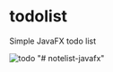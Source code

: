 # todolist
Simple JavaFX todo list

![todo](https://cloud.githubusercontent.com/assets/3438468/19821692/d1975c82-9d2d-11e6-9f9b-37b0e1d7f2e9.PNG)
"# notelist-javafx" 
